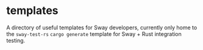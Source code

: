 # templates

A directory of useful templates for Sway developers, currently only home to the
`sway-test-rs` `cargo generate` template for Sway + Rust integration testing.
